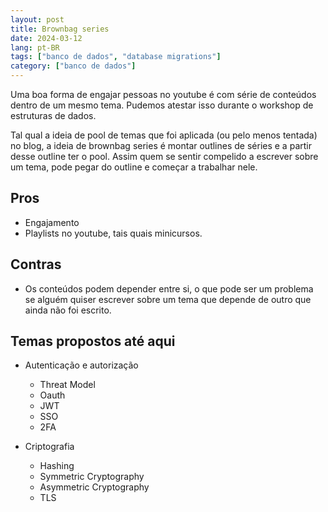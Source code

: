 ```yaml
---
layout: post
title: Brownbag series
date: 2024-03-12
lang: pt-BR
tags: ["banco de dados", "database migrations"]
category: ["banco de dados"]
---
```


Uma boa forma de engajar pessoas no youtube é com série de conteúdos dentro de um mesmo tema. Pudemos atestar isso
durante o workshop de estruturas de dados.

Tal qual a ideia de pool de temas que foi aplicada (ou pelo menos tentada) no blog, a ideia de brownbag series é montar
outlines de séries e a partir desse outline ter o pool. Assim quem se sentir compelido a escrever sobre um tema, pode
pegar do outline e começar a trabalhar nele.

## Pros

- Engajamento
- Playlists no youtube, tais quais minicursos.

## Contras

- Os conteúdos podem depender entre si, o que pode ser um problema se alguém quiser escrever sobre um tema que depende de
  outro que ainda não foi escrito.

## Temas propostos até aqui

- Autenticação e autorização
    - Threat Model
    - Oauth
    - JWT
    - SSO
    - 2FA

- Criptografia
    - Hashing
    - Symmetric Cryptography
    - Asymmetric Cryptography
    - TLS
